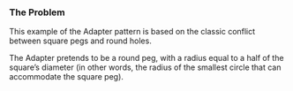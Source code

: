 ### The Problem

This example of the Adapter pattern is based on the classic
conflict between square pegs and round holes.

The Adapter pretends to be a round peg, with a radius equal
to a half of the square’s diameter (in other words, the radius of
the smallest circle that can accommodate the square peg).